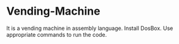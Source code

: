 # Vending-Machine
It is a vending machine in assembly language.
Install DosBox.
Use appropriate commands to run the code.




